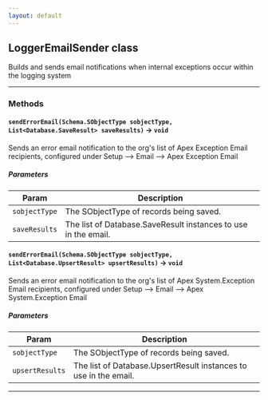 ```yaml
---
layout: default
---
```


## LoggerEmailSender class

Builds and sends email notifications when internal exceptions occur within the logging system

---

### Methods

#### `sendErrorEmail(Schema.SObjectType sobjectType, List<Database.SaveResult> saveResults)` → `void`

Sends an error email notification to the org&apos;s list of Apex Exception Email recipients, configured under Setup --&gt; Email --&gt; Apex Exception Email

##### Parameters

| Param         | Description                                                    |
| ------------- | -------------------------------------------------------------- |
| `sobjectType` | The SObjectType of records being saved.                        |
| `saveResults` | The list of Database.SaveResult instances to use in the email. |

#### `sendErrorEmail(Schema.SObjectType sobjectType, List<Database.UpsertResult> upsertResults)` → `void`

Sends an error email notification to the org&apos;s list of Apex System.Exception Email recipients, configured under Setup --&gt; Email --&gt; Apex System.Exception Email

##### Parameters

| Param           | Description                                                      |
| --------------- | ---------------------------------------------------------------- |
| `sobjectType`   | The SObjectType of records being saved.                          |
| `upsertResults` | The list of Database.UpsertResult instances to use in the email. |

---
